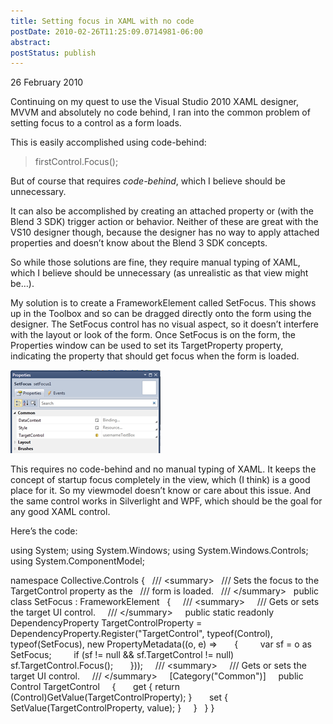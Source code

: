 ```yaml
---
title: Setting focus in XAML with no code
postDate: 2010-02-26T11:25:09.0714981-06:00
abstract: 
postStatus: publish
---
```

26 February 2010

Continuing on my quest to use the Visual Studio 2010 XAML designer, MVVM and absolutely no code behind, I ran into the common problem of setting focus to a control as a form loads.

This is easily accomplished using code-behind:


> firstControl.Focus();


But of course that requires *code-behind*, which I believe should be unnecessary.

It can also be accomplished by creating an attached property or (with the Blend 3 SDK) trigger action or behavior. Neither of these are great with the VS10 designer though, because the designer has no way to apply attached properties and doesn’t know about the Blend 3 SDK concepts.

So while those solutions are fine, they require manual typing of XAML, which I believe should be unnecessary (as unrealistic as that view might be…).

My solution is to create a FrameworkElement called SetFocus. This shows up in the Toolbox and so can be dragged directly onto the form using the designer. The SetFocus control has no visual aspect, so it doesn’t interfere with the layout or look of the form. Once SetFocus is on the form, the Properties window can be used to set its TargetProperty property, indicating the property that should get focus when the form is loaded.

[![image](binary/WindowsLiveWriter/SettingfocusinXAMLwithnocode_A042/image_thumb.png "image")](binary/WindowsLiveWriter/SettingfocusinXAMLwithnocode_A042/image_2.png)

This requires no code-behind and no manual typing of XAML. It keeps the concept of startup focus completely in the view, which (I think) is a good place for it. So my viewmodel doesn’t know or care about this issue. And the same control works in Silverlight and WPF, which should be the goal for any good XAML control.

Here’s the code:

using System;
using System.Windows;
using System.Windows.Controls;
using System.ComponentModel;

namespace Collective.Controls
{
  /// &lt;summary&gt;
  /// Sets the focus to the TargetControl property as the
  /// form is loaded.
  /// &lt;/summary&gt;
  public class SetFocus : FrameworkElement
  {
    /// &lt;summary&gt;
    /// Gets or sets the target UI control.
    /// &lt;/summary&gt;
    public static readonly DependencyProperty TargetControlProperty =
      DependencyProperty.Register("TargetControl", typeof(Control),
      typeof(SetFocus), new PropertyMetadata((o, e) =&gt;
      {
        var sf = o as SetFocus;
        if (sf != null && sf.TargetControl != null)
          sf.TargetControl.Focus();
      }));
    /// &lt;summary&gt;
    /// Gets or sets the target UI control.
    /// &lt;/summary&gt;
    [Category("Common")]
    public Control TargetControl
    {
      get { return (Control)GetValue(TargetControlProperty); }
      set { SetValue(TargetControlProperty, value); }
    }
  }
}
